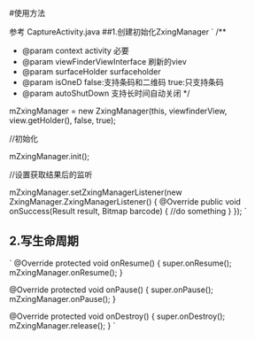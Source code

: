 #使用方法

参考 CaptureActivity.java
##1.创建初始化ZxingManager
`
/**
 * @param context                 activity 必要
 * @param viewFinderViewInterface 刷新的viev
 * @param surfaceHolder           surfaceholder
 * @param isOneD                  false:支持条码和二维码 true:只支持条码
 * @param autoShutDown            支持长时间自动关闭
 */

mZxingManager = new ZxingManager(this, viewfinderView, view.getHolder(), false, true);

//初始化

mZxingManager.init();

//设置获取结果后的监听

mZxingManager.setZxingManagerListener(new ZxingManager.ZxingManagerListener() {
          @Override
          public void onSuccess(Result result, Bitmap barcode) {
              //do something
          }
      });
`
## 2.写生命周期
`
@Override
protected void onResume() {
    super.onResume();
    mZxingManager.onResume();
}

@Override
protected void onPause() {
    super.onPause();
    mZxingManager.onPause();
}

@Override
protected void onDestroy() {
    super.onDestroy();
    mZxingManager.release();
}
`


